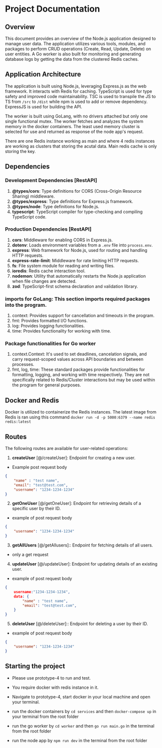 # Project Documentation

## Overview

This document provides an overview of the Node.js application designed to manage user data. The application utilizes various tools, modules, and packages to perform CRUD operations (Create, Read, Update, Delete) on user entities. A Go worker is also built for monitoring and generating database logs by getting the data from the clustered Redis caches.

## Application Architecture

The application is built using Node.js, leveraging Express.js as the web framework. It interacts with Redis for caching. TypeScript is used for type safety and improved code maintainability.
TSC is used to transpile the JS to TS from `/src` to `/dist` while npm is used to add or remove dependency.
ExpressJS is used for building the API.

The worker is built using GoLang, with no drivers attached but only one single functional mutex. The worker fetches and analyzes the system memory in the docker containers. The least used memory
cluster is selected for use and returned as response of the node app's request.

There are one Redis instance working as main and where 4 redis instances are working as clusters that storing the acutal data. Main redis cache is only storing the key.

## Dependencies

### Development Dependencies [RestAPI]

1. **@types/cors**: Type definitions for CORS (Cross-Origin Resource Sharing) middleware.
2. **@types/express**: Type definitions for Express.js framework.
3. **@types/node**: Type definitions for Node.js.
4. **typescript**: TypeScript compiler for type-checking and compiling TypeScript code.

### Production Dependencies [RestAPI]

1. **cors**: Middleware for enabling CORS in Express.js.
2. **dotenv**: Loads environment variables from a `.env` file into `process.env`.
3. **express**: Web framework for Node.js, used for routing and handling HTTP requests.
4. **express-rate-limit**: Middleware for rate limiting HTTP requests.
5. **fs**: File system module for reading and writing files.
6. **ioredis**: Redis cache interaction tool.
7. **nodemon**: Utility that automatically restarts the Node.js application when file changes are detected.
8. **zod**: TypeScript-first schema declaration and validation library.

### imports for GoLang: This section imports required packages into the program.

1. context: Provides support for cancellation and timeouts in the program.
2. fmt: Provides formatted I/O functions.
3. log: Provides logging functionalities.
4. time: Provides functionality for working with time.

### Package functionalities for Go worker

1. context.Context: It's used to set deadlines, cancelation signals, and carry request-scoped values across API boundaries and between processes.
2. fmt, log, time: These standard packages provide functionalities for formatting, logging, and working with time respectively. They are not specifically related to Redis/Cluster interactions but may be used within the program for general purposes.

## Docker and Redis

Docker is utilized to containerize the Redis instances. The latest image from Redis is ran using this command
`docker run -d -p 5000:6379 --name redis redis:latest`

## Routes

The following routes are available for user-related operations:

1. **createUser** [@/createUser]: Endpoint for creating a new user.

- Example post request body

```JSON
{
    "name" : "test name",
    "email": "test@test.com",
    "username": "1234-1234-1234"
}
```

2. **getOneUser** [@/getOneUser]: Endpoint for retrieving details of a specific user by their ID.

- example of post request body

```JSON
{
    "username": "1234-1234-1234"
}
```

3. **getAllUsers** [@/getAllusers]:: Endpoint for fetching details of all users.

- only a get request

4. **updateUser** [@/updateUser]: Endpoint for updating details of an existing user.

- example of post request body

```JSON
{
    username:"1234-1234-1234",
    data: {
        "name" : "test name",
        "email": "test@test.com",
    }
}
```

5. **deleteUser** [@/deleteUser]:: Endpoint for deleting a user by their ID.

- example of post request body

```JSON
{
    "username": "1234-1234-1234"
}
```

## Starting the project

- Please use prototype-4 to run and test.
- You require docker with redis instance in it.

- Navigate to prototype-4, start docker in your local machine and open your terminal.

- run the docker containers by `cd services` and then `docker-compose up` in your terminal from the root folder
- run the go worker by `cd worker` and then `go run main.go` in the terminal from the root folder
- run the node app by `npm run dev` in the terminal from the root folder
